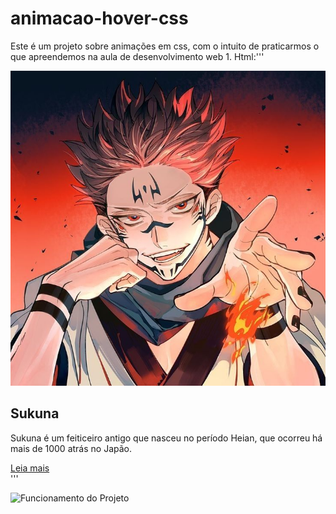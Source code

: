 # animacao-hover-css
Este é um projeto sobre animações em css, com o intuito de praticarmos o que apreendemos na aula de desenvolvimento web 1.
Html:'''<!DOCTYPE html>
<html lang="pt-br">
<head>
    <meta charset="UTF-8">
    <meta name="viewport" content="width=device-width, initial-scale=1.0">
    <link rel="stylesheet" href="estilo.css">
    <title>Document</title>
</head>
<body>
    <div class="card">
        <div class="img-box">
            <img src="images/f69f644acef0142bb0615587664b570e.jpg">
        </div>
        <div class="content">
            <h2>Sukuna </h2>
            <p>
                Sukuna é um feiticeiro antigo que nasceu no período Heian, que ocorreu há mais de 1000 atrás no Japão.
            </p>
            <a href="https://jujutsu-kaisen.fandom.com/wiki/Sukuna" class="read-more">
                Leia mais
            </a>
        </div>
    </div>
</body>
</html>'''


![Funcionamento do Projeto](https://github.com/Viniciussinc/animacao-hover-css/blob/main/sukuna.gif)
